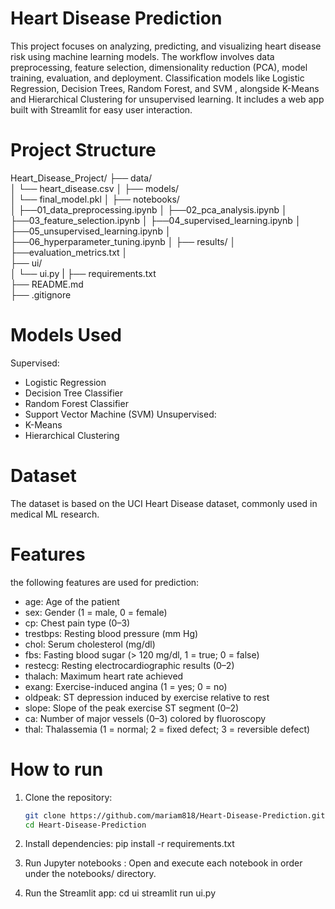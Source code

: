 # Heart Disease Prediction

This project focuses on analyzing, predicting, and visualizing heart disease risk using machine learning models. 
The workflow involves data preprocessing, feature selection, dimensionality reduction (PCA), model training, evaluation, and deployment. Classification models like Logistic Regression, Decision Trees, Random Forest, and SVM , alongside
K-Means and Hierarchical Clustering for unsupervised learning.
It includes a web app built with Streamlit for easy user interaction.

# Project Structure
Heart_Disease_Project/
├── data/                        
│   └── heart_disease.csv
│
├── models/                        
│   └── final_model.pkl
│
├── notebooks/                    
│   ├──01_data_preprocessing.ipynb
│   ├──02_pca_analysis.ipynb
│   ├──03_feature_selection.ipynb
│   ├──04_supervised_learning.ipynb
│   ├──05_unsupervised_learning.ipynb
│   ├──06_hyperparameter_tuning.ipynb
│
├── results/
│   ├──evaluation_metrics.txt
│   
├── ui/                         
│   └── ui.py
|
├── requirements.txt              
├── README.md                    
├── .gitignore                   

# Models Used
Supervised:
- Logistic Regression  
- Decision Tree Classifier  
- Random Forest Classifier  
- Support Vector Machine (SVM)
Unsupervised:
- K-Means
- Hierarchical Clustering

# Dataset
The dataset is based on the UCI Heart Disease dataset, commonly used in medical ML research.

# Features 
 the following features are used for prediction:
- age: Age of the patient  
- sex: Gender (1 = male, 0 = female)  
- cp: Chest pain type (0–3)  
- trestbps: Resting blood pressure (mm Hg)  
- chol: Serum cholesterol (mg/dl)  
- fbs: Fasting blood sugar (> 120 mg/dl, 1 = true; 0 = false)  
- restecg: Resting electrocardiographic results (0–2)  
- thalach: Maximum heart rate achieved  
- exang: Exercise-induced angina (1 = yes; 0 = no)  
- oldpeak: ST depression induced by exercise relative to rest  
- slope: Slope of the peak exercise ST segment (0–2)  
- ca: Number of major vessels (0–3) colored by fluoroscopy  
- thal: Thalassemia (1 = normal; 2 = fixed defect; 3 = reversible defect) 

# How to run
1. Clone the repository:
   ``` bash
   git clone https://github.com/mariam818/Heart-Disease-Prediction.git
   cd Heart-Disease-Prediction
   
2. Install dependencies:
pip install -r requirements.txt

3. Run Jupyter notebooks :
Open and execute each notebook in order under the notebooks/ directory.

3. Run the Streamlit app:
cd ui
streamlit run ui.py
